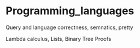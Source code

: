 # Programming_languages

Query and language correctness, semnatics, pretty

Lambda calculus, Lists, Binary Tree Proofs  
